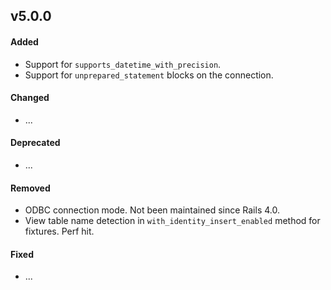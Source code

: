 
## v5.0.0

#### Added

* Support for `supports_datetime_with_precision`.
* Support for `unprepared_statement` blocks on the connection.

#### Changed

* ...

#### Deprecated

* ...

#### Removed

* ODBC connection mode. Not been maintained since Rails 4.0.
* View table name detection in `with_identity_insert_enabled` method for fixtures. Perf hit.

#### Fixed

* ...

